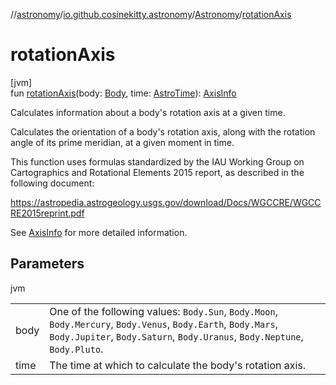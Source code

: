 //[astronomy](../../../index.md)/[io.github.cosinekitty.astronomy](../index.md)/[Astronomy](index.md)/[rotationAxis](rotation-axis.md)

# rotationAxis

[jvm]\
fun [rotationAxis](rotation-axis.md)(body: [Body](../-body/index.md), time: [AstroTime](../-astro-time/index.md)): [AxisInfo](../-axis-info/index.md)

Calculates information about a body's rotation axis at a given time.

Calculates the orientation of a body's rotation axis, along with the rotation angle of its prime meridian, at a given moment in time.

This function uses formulas standardized by the IAU Working Group on Cartographics and Rotational Elements 2015 report, as described in the following document:

https://astropedia.astrogeology.usgs.gov/download/Docs/WGCCRE/WGCCRE2015reprint.pdf

See [AxisInfo](../-axis-info/index.md) for more detailed information.

## Parameters

jvm

| | |
|---|---|
| body | One of the following values:     `Body.Sun`, `Body.Moon`, `Body.Mercury`, `Body.Venus`, `Body.Earth`, `Body.Mars`,     `Body.Jupiter`, `Body.Saturn`, `Body.Uranus`, `Body.Neptune`, `Body.Pluto`. |
| time | The time at which to calculate the body's rotation axis. |
